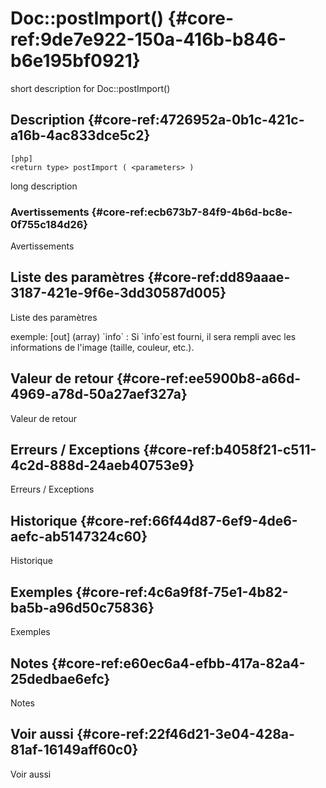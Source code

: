 # Doc::postImport() {#core-ref:9de7e922-150a-416b-b846-b6e195bf0921}

<div class="short-description">
<span class="fixme template">short description for Doc::postImport()</span>
</div>
<!--
<div class="applicability">
Obsolète depuis #.#.#
</div>
-->

## Description {#core-ref:4726952a-0b1c-421c-a16b-4ac833dce5c2}

    [php]
    <return type> postImport ( <parameters> )

<span class="fixme template">long description</span>

### Avertissements {#core-ref:ecb673b7-84f9-4b6d-bc8e-0f755c184d26}

<span class="fixme template">Avertissements</span>

## Liste des paramètres {#core-ref:dd89aaae-3187-421e-9f6e-3dd30587d005}

<span class="fixme template">Liste des paramètres</span>

<div class="fixme template">
exemple:  
[out] (array) `info`
:   Si `info`est fourni, il sera rempli avec les informations de l'image (taille, couleur, etc.).
</div>

## Valeur de retour {#core-ref:ee5900b8-a66d-4969-a78d-50a27aef327a}

<span class="fixme template">Valeur de retour</span>

## Erreurs / Exceptions {#core-ref:b4058f21-c511-4c2d-888d-24aeb40753e9}

<span class="fixme template">Erreurs / Exceptions</span>

## Historique {#core-ref:66f44d87-6ef9-4de6-aefc-ab5147324c60}

<span class="fixme template">Historique</span>

## Exemples {#core-ref:4c6a9f8f-75e1-4b82-ba5b-a96d50c75836}

<span class="fixme template">Exemples</span>

## Notes {#core-ref:e60ec6a4-efbb-417a-82a4-25dedbae6efc}

<span class="fixme template">Notes</span>

## Voir aussi {#core-ref:22f46d21-3e04-428a-81af-16149aff60c0}

<span class="fixme template">Voir aussi</span>
